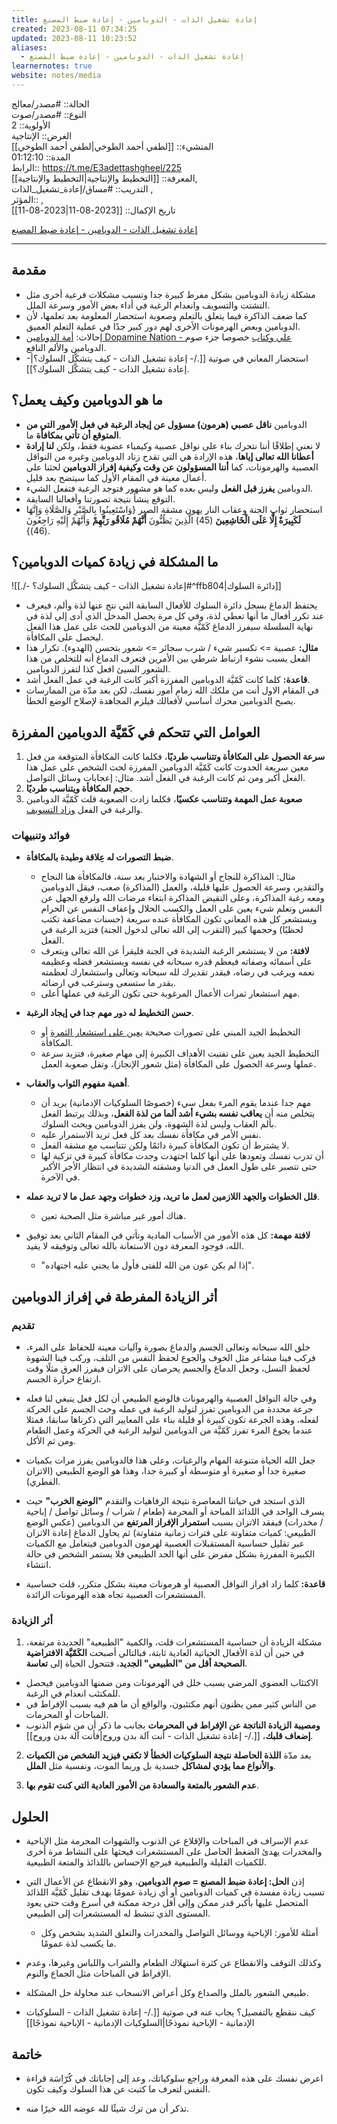 ```yaml
---
title: إعادة تشغيل الذات - الدوبامين - إعادة ضبط المصنع
created: 2023-08-11 07:34:25
updated: 2023-08-11 10:23:52
aliases:
  - إعادة تشغيل الذات - الدوبامين - إعادة ضبط المصنع
learnernotes: true
website: notes/media
---
```


الحالة:: #مصدر/معالج  
النوع:: #مصدر/صوت  
اﻷولوية:: 2  
الغرض:: الإنتاجية  
المنشيء:: [[لطفي أحمد الطوخي|لطفي أحمد الطوخي]]  
المدة:: 01:12:10  
الرابط:: <https://t.me/E3adettashgheel/225>  
المعرفة:: [[التخطيط واﻹنتاجية|التخطيط واﻹنتاجية]],  
التدريب:: #مساق/إعادة_تشغيل_الذات ,  
المؤثر:: ,  
تاريخ اﻹكمال:: [[2023-08-11|2023-08-11]]

[إعادة تشغيل الذات - الدوبامين - إعادة ضبط المصنع](https://t.me/E3adettashgheel/225)

---

## مقدمة

- مشكلة زيادة الدوبامين بشكل مفرط كبيرة جدا وتسبب مشكلات فرعية أخرى مثل التشتت والتسويف وانعدام الرغبة في أداء بعض الأمور وسرعة الملل.
- كما ضعف الذاكرة فيما يتعلق بالتعلم وصعوبة استحضار المعلومة بعد تعلمها، لأن الدوبامين وبعض الهرمونات الأخرى لهم دور كبير جدًا في عملية التعلم العميق.
- إحالات: [أمة الدوبامين Dopamine Nation - علي وكتاب](https://www.youtube.com/watch?v=YAwrXdEvC4s) خصوصا جزء صوم الدوبامين والألم النافع.
- استحضار المعاني في صوتية [[./- إعادة تشغيل الذات - كيف يتشكَّل السلوك؟|- إعادة تشغيل الذات - كيف يتشكَّل السلوك؟]].

## ما هو الدوبامين وكيف يعمل؟

- الدوبامين **ناقل عصبي (هرمون) مسؤول عن إيجاد الرغبة في فعل الأمور التي من المتوقع أن تأتي بمكافأة** ما.
- لا نعني إطلاقًا أننا نتحرك بناء على نواقل عصبية وكيمياء عضوية فقط، ولكن **لنا إرادة أعطانا الله تعالى إياها**، هذه الإرادة هي التي تقدح زناد الدوبامين وغيره من النواقل العصبية والهرمونات، كما **أننا المسؤولون عن وقت وكيفية إفراز الدوبامين** لحثنا على أعمال معينة في المقام الأول كما سيتضح بعد قليل.
- الدوبامين **يفرز قبل الفعل** وليس بعده كما هو مشهور فتوجد الرغبة فتفعل الشيء.
- التوقع ينشأ نتيجة تصورتنا وأفعالنا السابقة.
- استحضار ثواب الجنة وعقاب النار يهون مشقة الصبر {وَاسْتَعِينُوا بِالصَّبْرِ وَالصَّلَاةِ وَإِنَّهَا **لَكَبِيرَةٌ إِلَّا عَلَى الْخَاشِعِينَ** (45) الَّذِينَ يَظُنُّونَ **أَنَّهُمْ مُلَاقُو رَبِّهِمْ** وَأَنَّهُمْ إِلَيْهِ رَاجِعُونَ (46)}.

## ما المشكلة في زيادة كميات الدوبامين؟

![[./- إعادة تشغيل الذات - كيف يتشكَّل السلوك؟#^ffb804|دائرة السلوك]]

- يحتفظ الدماغ بسجل دائرة السلوك للأفعال السابقة التي نتج عنها لذة وألم، فيعرف عند تكرر أفعال ما أنها تعطي لذة، وفي كل مرة يحصل المدخل الذي أدى إلى لذة في نهاية السلسلة سيفرز الدماغ كَمّيَّة معينة من الدوبامين للحث على عمل هذا الفعل ليحصل على المكافأة.
- **مثال:** عصبية => تكسير شيء / شرب سجائر => شعور بتحسن (الهدوء). تكرار هذا الفعل يسبب نشوء ارتباط شرطي بين الأمرين فتعرف الدماغ أنه للتخلص من هذا الشعور السيئ افعل كذا لتفرز الدوبامين.
- **قاعدة:** كلما كانت كَمّيَّة الدوبامين المفرزة أكبر كانت الرغبة في عمل الفعل أشد.
- في المقام الاول أنت من ملكك الله زمام أمور نفسك، لكن بعد مدّة من الممارسات يصبح الدوبامين محرك أساسي لأفعالك فيلزم المجاهدة لإصلاح الوضع الخطأ.

## العوامل التي تتحكم في كَمّيَّة الدوبامين المفرزة

1. **سرعة الحصول على المكافأة وتتناسب طرديًا**، فكلما كانت المكافأة المتوقعة من فعل معين سريعة الحدوث كانت كَمّيَّة الدوبامين المفرزة لحث الشخص على عمل هذا الفعل أكبر ومن ثم كانت الرغبة في الفعل أشد. مثال: إعجابات وسائل التواصل.
2. **حجم المكافأة ويتناسب طرديًا**.
3. **صعوبة عمل المهمة وتتناسب عكسيًا**، فكلما زادت الصعوبة قلت كَمّيَّة الدوبامين والرغبة في الفعل <u>وزاد التسويف</u>.

### فوائد وتنبيهات

- **ضبط التصورات له عِلاقة وطيدة بالمكافأة**.
  - مثال: المذاكرة للنجاح أو الشهادة والاختبار بعد سنة، فالمكافأة هنا النجاح والتقدير، وسرعة الحصول عليها قليلة، والعمل (المذاكرة) صعب، فيقل الدوبامين ومعه رغبة المذاكرة، وعلى النقيض المذاكرة ابتغاء مرضات الله ولرفع الجهل عن النفس وتعلم شيء يعين على العمل والكسب الحلال وإعفاف النفس عن الحرام ويستشعر كل هذه المعاني تكون المكافأة عنده سريعة (حسنات مضاعفة تكتب لحظيًا) وحجمها كبير (التقرب إلى الله تعالى لدخول الجنة) فتزيد الرغبة في الفعل.
  - **لافتة:** من لا يستشعر الرغبة الشديدة في الجنة فليقرأ عن الله تعالى ويتعرف على أسمائه وصفاته فيعظم قدره سبحانه في نفسه ويستشعر فضله وعظيمه نعمه ويرغب في رضاه، فبقدر تقديرك لله سبحانه وتعالى واستشعارك لعظمته بقدر ما ستسعى وسترغب في ارضائه.
  - مهم استشعار ثمرات الأعمال المرغوبة حتى تكون الرغبة في عملها أعلى.

- **حسن التخطيط له دور مهم جدا في إيجاد الرغبة**.
  - التخطيط الجيد المبني على تصورات صحيحة <u>يعين على استشعار الثمرة</u> أو المكافأة.
  - التخطيط الجيد يعين على تفتيت الأهداف الكبيرة إلى مهام صغيرة، فتزيد سرعة عملها وسرعة الحصول على المكافأة (مثل شعور الإنجاز)، وتقل صعوبة العمل.

- **أهمية مفهوم الثواب والعقاب**.
  - مهم جدا عندما يقوم المرء بفعل سيء (خصوصًا السلوكيات الإدمانية) يريد أن يتخلص منه أن **يعاقب نفسه بشيء أشد ألما من لذة الفعل**، وبذلك يرتبط الفعل بألم العقاب وليس لذة الشهوة، ولن يفرز الدوبامين ويحث السلوك.
  - نفس الأمر في مكافأة نفسك بعد كل فعل تريد الاستمرار عليه.
  - لا يشترط أن تكون المكافأة كبيرة دائمًا ولكن تتناسب مع مشقة الفعل.
  - أن تدرب نفسك وتعودها على أنها كلما اجتهدت وجدت مكافأة كبيرة في تزكية لها حتى تتصبر على طول العمل في الدنيا ومشقته الشديدة في انتظار الأجر اﻷكبر في الآخرة.

- **قلل الخطوات والجهد اللازمين لعمل ما تريد، وزد خطوات وجهد عمل ما لا تريد عمله**.
  - هناك أمور غير مباشرة مثل الصحبة تعين.

- **لافتة مهمة:** كل هذه الأمور من الأسباب المادية وتأتي في المقام الثاني بعد توفيق الله، فوجود المعرفة دون الاستعانة بالله تعالى وتوفيقه لا يفيد.
  - "إذا لم يكن عون من الله للفتى فأول ما يجني عليه اجتهاده".

## أثر الزيادة المفرطة في إفراز الدوبامين

### تقديم

- خلق الله سبحانه وتعالى الجسم والدماغ بصورة وآليات معينة للحفاظ على المرء، فركب فينا مشاعر مثل الخوف والجوع لحفظ النفس من التلف، وركب فينا الشهوة لحفظ النسل، وجعل الدماغ والجسم يحرصان على الاتزان فيفرز العرق مثلًا وقت ارتفاع حرارة الجسم.

- وفي حالة النواقل العصبية والهرمونات فالوضع الطبيعي أن لكل فعل ينبغي لنا فعله جرعة محددة من الدوبامين تفرز لتوليد الرغبة في عمله وحث الجسم على الحركة لفعله، وهذه الجرعة تكون كبيرة أو قليلة بناء على المعايير التي ذكرناها سابقا، فمثلا عندما يجوع المرء تفرز كَمّيَّة من الدوبامين لتوليد الرغبة في الحركة وعمل الطعام ومن ثم الأكل.

- جعل الله الحياة متنوعة المهام والرغبات، وعلى هذا فالدوبامين يفرز مرات بكميات صغيرة جدا أو صغيرة أو متوسطة أو كبيرة جدا، وهذا هو الوضع الطبيعي (الاتزان الفطري).

- الذي استجد في حياتنا المعاصرة نتيجة الرفاهيات والتقدم **"الوضع الخرب"** حيث يسرف الواحد في اللذائذ المباحة أو المحرمة (طعام / شراب / وسائل تواصل / إباحية / مخدرات) فيفقد الاتزان بسبب **استمرار الإفراز المرتفع** من الدوبامين (عكس الوضع الطبيعي: كميات متفاوتة على فترات زمانية متفاوتة) ثم يحاول الدماغ إعادة الاتزان عبر تقليل حساسية المستقبلات العصبية لهرمون الدوبامين فيتعامل مع الكميات الكبيرة المفرزة بشكل مفرض على أنها الحد الطبيعي فلا يستمر الشخص في حالة انتشاء.

- **قاعدة:** كلما زاد افراز النواقل العصبية أو هرمونات معينة بشكل متكرر، قلت حساسية المستشعرات العصبية تجاه هذه الهرمونات الزائدة.

### أثر الزيادة

1. مشكلة الزيادة أن حساسية المستشعرات قلت، والكمية "الطبيعية" الجديدة مرتفعة، في حين أن لذة الأفعال الحياتية العادية ثابتة، فبالتالي أصبحت **الكَمّيَّة الافتراضية الصحيحة أقل من "الطبيعي" الجديد**، فتتحول الحياة إلى **تعاسة**.

- الاكتئاب العضوي المرضي يسبب خلل في الهرمونات ومن ضمنها الدوبامين فيحصل للمكتئب انعدام في الرغبة.
- من الناس كثير ممن يظنون أنهم مكتئبون، والواقع أن ما هم فيه بسبب اﻹفراط في المباحات أو المحرمات.
- **ومصيبة الزيادة الناتجة عن اﻹفراط في المحرمات** بجانب ما ذكر أن من شؤم الذنوب **إضعاف قلبك**، [[./- إعادة تشغيل الذات - أنت آلة بدن وروح|فأنت آلة بدن وروح]].

2. بعد مدّة **اللذة الحاصلة نتيجة السلوكيات الخطأ لا تكفي فيزيد الشخص من الكميات والأنواع مما يؤدي لمشاكل** جسدية بل وربما الموت، ونفسية مثل **الملل**.

3. **عدم الشعور بالمتعة والسعادة من اﻷمور العادية التي كنت تقوم بها**.

## الحلول

- عدم الإسراف في المباحات والإقلاع عن الذنوب والشهوات المحرمة مثل الإباحية والمخدرات يهدئ الضغط الحاصل على المستشعرات فيحثها على النشاط مرة أخرى للكميات القليلة والطبيعية فيرجع اﻹحساس باللذائذ والمتعة الطبيعية.

- إذن **الحل: إعادة ضبط المصنع = صوم الدوبامين**، وهو الانقطاع عن الأعمال التي تسبب زيادة مفسدة في كميات الدوبامين أو أي زيادة عمومًا بهدف تقليل كَمّيَّة اللذائذ المتحصل عليها بأكبر قدر ممكن وإلى أقل درجة ممكنة في أسرع وقت حتى يعود المستوى الذي تنشط له المستشعرات إلى الطبيعي.
  - أمثلة للأمور: الإباحية ووسائل التواصل والمخدرات والتعلق الشديد بشخص وكل ما يكسب لذة عمومًا.

- وكذلك التوقف والانقطاع عن كثرة استهلاك الطعام والشراب واللباس وغيرها، وعدم اﻹفراط في المباحات مثل الجماع والنوم.

- طبيعي الشعور بالملل والصداع وكل أعراض الانسحاب عند محاولة حل المشكلة.

- كيف ننقطع بالتفصيل؟ يجاب عنه في صوتية [[./- إعادة تشغيل الذات - السلوكيات الإدمانية - الإباحية نموذجًا|السلوكيات الإدمانية - الإباحية نموذجًا]]

## خاتمة

- اعرض نفسك على هذه المعرفة وراجع سلوكياتك، وعد إلى إجاباتك في كُرّاسَة قراءة النفس لتعرف ما كتبت عن هذا السلوك وكيف تكون.

- تذكر أن من ترك شيئًا لله عوضه الله خيرًا منه.
